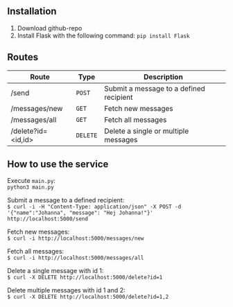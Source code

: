 ## Installation

1. Download github-repo
2. Install Flask with the following command: `pip install Flask`

## Routes

Route | Type | Description
--- | --- | ---
/send | `POST` | Submit a message to a defined recipient
/messages/new | `GET` | Fetch new messages
/messages/all | `GET` | Fetch all messages
/delete?id=<id,id> | `DELETE` | Delete a single or multiple messages

## How to use the service
Execute `main.py`:  
`python3 main.py`

Submit a message to a defined recipient:  
`$ curl -i -H "Content-Type: application/json" -X POST -d '{"name":"Johanna", "message": "Hej Johanna!"}' http://localhost:5000/send `

Fetch new messages:  
`$ curl -i http://localhost:5000/messages/new `

Fetch all messages:  
`$ curl -i http://localhost:5000/messages/all `

Delete a single message with id 1:  
`$ curl -X DELETE http://localhost:5000/delete?id=1 `

Delete multiple messages with id 1 and 2:  
`$ curl -X DELETE http://localhost:5000/delete?id=1,2 `
